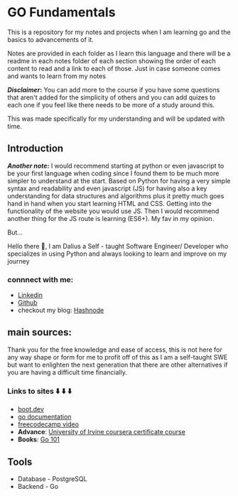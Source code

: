 # GO Fundamentals
This is a repository for my notes and projects when I am learning go and the basics to advancements of it.


Notes are provided in each folder as I learn this language
and there will be a readme in each notes folder of each section 
showing the order of each content to read and a link to each of those. Just in case someone 
comes and wants to learn from my notes 

**_Disclaimer_:** You can add more to the course if you have some questions that aren't added for 
the simplicity of others and you can add quizes to each one if you feel like 
there needs to be more of a study around this.

This was made specifically for my understanding and will be updated with time.

## Introduction

**_Another note_:** I would recommend starting at python or even javascript to be your first language when coding since I found them to be much more simpler to understand at the start. Based on Python for having a very simple syntax and readability and even javascript (JS) for having also a key understanding for data structures and algorithms plus it pretty much goes hand in hand when you start learning HTML and CSS. Getting into the functionality of the website you would use JS. Then I would recommend another thing for the JS route is learning (ES6+). My fav in my opinion.

But...

Hello there 👋, I am Dalius a Self - taught Software Engineer/ Developer who specializes in using Python and always looking to learn and improve on my journey

### connnect with me:
* [Linkedin](https://www.linkedin.com/in/dalius-beck-jr/)
* [Github](https://github.com/DaliusBeckjr)
* checkout my blog: [Hashnode](https://hashnode.com/@CreatedByDalius)

## main sources:

Thank you for the free knowledge and ease of access, this is not here for any way shape or form for me to profit off of this as I am a self-taught SWE but want to enlighten the next generation that there are other alternatives if you are having a difficult time financially.

### Links to sites ⬇️ ⬇️ ⬇️

* [boot.dev](https://www.boot.dev)
* [go documentation](https://go.dev/doc/)
* [freecodecamp video](https://www.youtube.com/watch?v=un6ZyFkqFKo&t=876s)
* **Advance**:  [University of Irvine coursera certificate course](https://www.coursera.org/specializations/google-golang)
* **Books**: [Go 101](https://go101.org/article/101.html)

## Tools

* Database - PostgreSQL
* Backend - Go